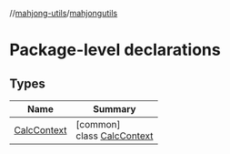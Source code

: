 //[mahjong-utils](../../index.md)/[mahjongutils](index.md)

# Package-level declarations

## Types

| Name | Summary |
|---|---|
| [CalcContext](-calc-context/index.md) | [common]<br>class [CalcContext](-calc-context/index.md) |
